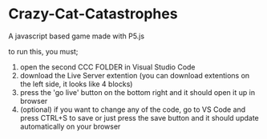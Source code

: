 # Crazy-Cat-Catastrophes
A javascript based game made with P5.js


to run this, you must;

1. open the second CCC FOLDER in Visual Studio Code
2. download the Live Server extention (you can download extentions on the left side, it looks like 4 blocks)
3. press the 'go live' button on the bottom right and it should open it up in browser
4. (optional) if you want to change any of the code, go to VS Code and press CTRL+S to save or just press the save button and it should update automatically on your browser
